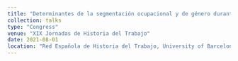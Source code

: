 ```yaml
---
title: "Determinantes de la segmentación ocupacional y de género durante la formación del mercado de trabajo turístico de las Islas Baleares, 1959-1973"
collection: talks
type: "Congress"
venue: "XIX Jornadas de Historia del Trabajo"
date: 2021-08-01
location: "Red Española de Historia del Trabajo, University of Barcelona, Barcelona, Spain"
---
```

